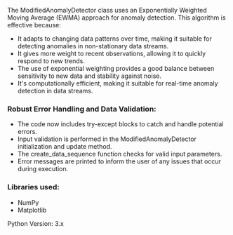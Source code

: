 The ModifiedAnomalyDetector class uses an Exponentially Weighted Moving Average (EWMA) approach for anomaly detection. This algorithm is effective because:

- It adapts to changing data patterns over time, making it suitable for detecting anomalies in non-stationary data streams.
- It gives more weight to recent observations, allowing it to quickly respond to new trends.
- The use of exponential weighting provides a good balance between sensitivity to new data and stability against noise.
- It's computationally efficient, making it suitable for real-time anomaly detection in data streams.


<h3>Robust Error Handling and Data Validation:</h3>

- The code now includes try-except blocks to catch and handle potential errors.
- Input validation is performed in the ModifiedAnomalyDetector initialization and update method.
- The create_data_sequence function checks for valid input parameters.
- Error messages are printed to inform the user of any issues that occur during execution.

<h3>Libraries used:</h3>

- NumPy
- Matplotlib

Python Version: 3.x
